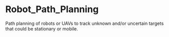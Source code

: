 # Robot_Path_Planning
Path planning of robots or UAVs to track unknown and/or uncertain targets that could be stationary or mobile.
